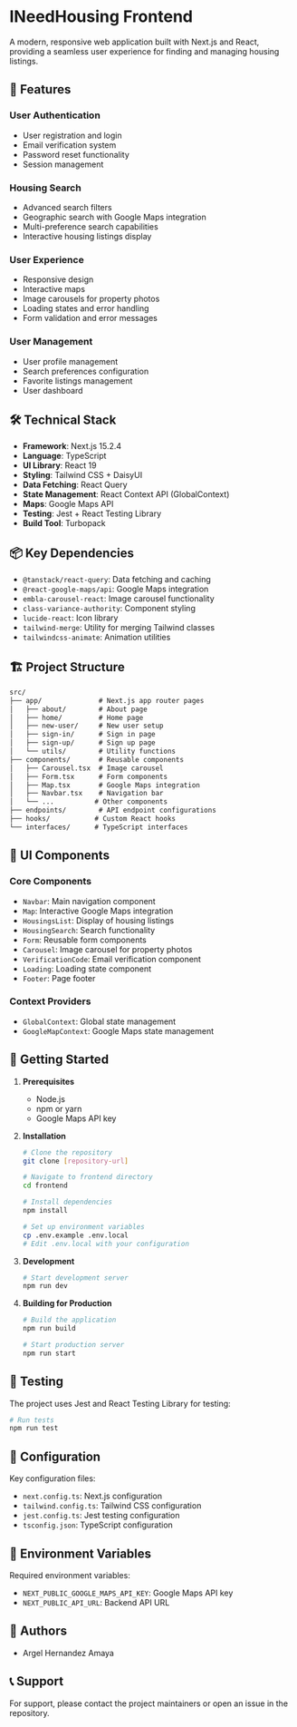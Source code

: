 # INeedHousing Frontend

A modern, responsive web application built with Next.js and React, providing a seamless user experience for finding and managing housing listings.

## 🚀 Features

### User Authentication
- User registration and login
- Email verification system
- Password reset functionality
- Session management

### Housing Search
- Advanced search filters
- Geographic search with Google Maps integration
- Multi-preference search capabilities
- Interactive housing listings display

### User Experience
- Responsive design
- Interactive maps
- Image carousels for property photos
- Loading states and error handling
- Form validation and error messages

### User Management
- User profile management
- Search preferences configuration
- Favorite listings management
- User dashboard

## 🛠️ Technical Stack

- **Framework**: Next.js 15.2.4
- **Language**: TypeScript
- **UI Library**: React 19
- **Styling**: Tailwind CSS + DaisyUI
- **Data Fetching**: React Query
- **State Management**: React Context API (GlobalContext)
- **Maps**: Google Maps API
- **Testing**: Jest + React Testing Library
- **Build Tool**: Turbopack

## 📦 Key Dependencies

- `@tanstack/react-query`: Data fetching and caching
- `@react-google-maps/api`: Google Maps integration
- `embla-carousel-react`: Image carousel functionality
- `class-variance-authority`: Component styling
- `lucide-react`: Icon library
- `tailwind-merge`: Utility for merging Tailwind classes
- `tailwindcss-animate`: Animation utilities

## 🏗️ Project Structure

```txt
src/
├── app/              # Next.js app router pages
│   ├── about/        # About page
│   ├── home/         # Home page
│   ├── new-user/     # New user setup
│   ├── sign-in/      # Sign in page
│   ├── sign-up/      # Sign up page
│   └── utils/        # Utility functions
├── components/       # Reusable components
│   ├── Carousel.tsx  # Image carousel
│   ├── Form.tsx      # Form components
│   ├── Map.tsx       # Google Maps integration
│   ├── Navbar.tsx    # Navigation bar
│   └── ...          # Other components
├── endpoints/        # API endpoint configurations
├── hooks/           # Custom React hooks
└── interfaces/      # TypeScript interfaces
```

## 🎨 UI Components

### Core Components

- `Navbar`: Main navigation component
- `Map`: Interactive Google Maps integration
- `HousingsList`: Display of housing listings
- `HousingSearch`: Search functionality
- `Form`: Reusable form components
- `Carousel`: Image carousel for property photos
- `VerificationCode`: Email verification component
- `Loading`: Loading state component
- `Footer`: Page footer

### Context Providers

- `GlobalContext`: Global state management
- `GoogleMapContext`: Google Maps state management

## 🚀 Getting Started

1. **Prerequisites**
   - Node.js
   - npm or yarn
   - Google Maps API key

2. **Installation**

   ```bash
   # Clone the repository
   git clone [repository-url]
   
   # Navigate to frontend directory
   cd frontend
   
   # Install dependencies
   npm install
   
   # Set up environment variables
   cp .env.example .env.local
   # Edit .env.local with your configuration
   ```

3. **Development**

   ```bash
   # Start development server
   npm run dev
   ```

4. **Building for Production**

   ```bash
   # Build the application
   npm run build
   
   # Start production server
   npm run start
   ```

## 🧪 Testing

The project uses Jest and React Testing Library for testing:

```bash
# Run tests
npm run test
```

## 🔧 Configuration

Key configuration files:

- `next.config.ts`: Next.js configuration
- `tailwind.config.ts`: Tailwind CSS configuration
- `jest.config.ts`: Jest testing configuration
- `tsconfig.json`: TypeScript configuration

## 📝 Environment Variables

Required environment variables:

- `NEXT_PUBLIC_GOOGLE_MAPS_API_KEY`: Google Maps API key
- `NEXT_PUBLIC_API_URL`: Backend API URL

## 👥 Authors

- Argel Hernandez Amaya

## 📞 Support

For support, please contact the project maintainers or open an issue in the repository. 